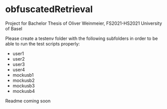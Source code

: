 # obfuscatedRetrieval
Project for Bachelor Thesis of Oliver Weinmeier, FS2021-HS2021 University of Basel

Please create a testenv folder with the following subfolders in order to be able to run the test scripts properly:
- user1
- user2
- user3
- user4
- mockusb1
- mockusb2
- mockusb3
- mockusb4

Readme coming soon
